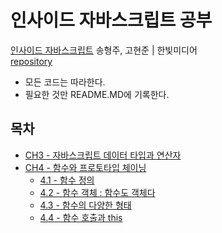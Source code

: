 # 인사이드 자바스크립트 공부
[인사이드 자바스크립트](https://book.naver.com/bookdb/book_detail.nhn?bid=7400243)  송형주, 고현준 | 한빛미디어     
[repository](https://codesandbox.io/s/insidejavascript-98k8g?file=/ch3.3/index.js)

- 모든 코드는 따라한다.
- 필요한 것만 README.MD에 기록한다.

## 목차
- [CH3 - 자바스크립트 데이터 타입과 연산자](https://github.com/river994/TIL/tree/master/JS/INSIDE/CH3/README.md)
- [CH4 - 함수와 프로토타입 체이닝](https://github.com/river994/TIL/tree/master/JS/INSIDE/CH4)
    + [4.1 - 함수 정의](https://github.com/river994/TIL/tree/master/JS/INSIDE/CH4/4.1)
    + [4.2 - 함수 객체 : 함수도 객체다](https://github.com/river994/TIL/tree/master/JS/INSIDE/CH4/4.2)
    + [4.3 - 함수의 다양한 형태](https://github.com/river994/TIL/tree/master/JS/INSIDE/CH4/4.3)
    + [4.4 - 함수 호출과 this](https://github.com/river994/TIL/tree/master/JS/INSIDE/CH4/4.4)